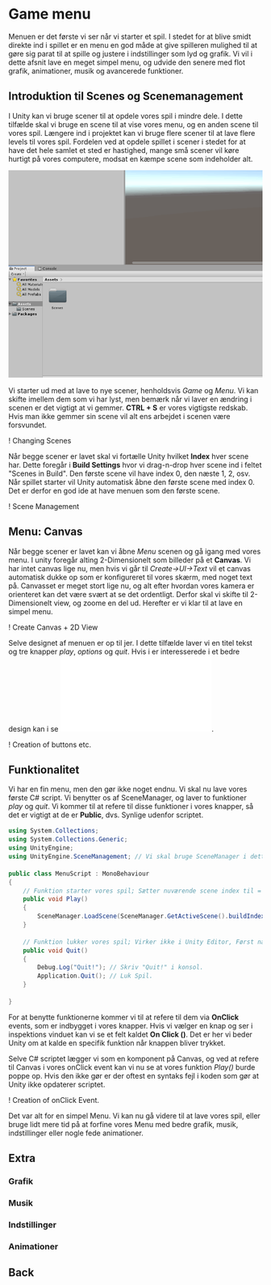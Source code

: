 # Game menu
Menuen er det første vi ser når vi starter et spil. I stedet for at blive smidt direkte ind i spillet er en menu en god måde at give spilleren mulighed til at gøre sig parat til at spille og justere i indstillinger som lyd og grafik. Vi vil i dette afsnit lave en meget simpel menu, og udvide den senere med flot grafik, animationer, musik og avancerede funktioner.

## Introduktion til **Scenes** og **Scenemanagement**
I Unity kan vi bruge scener til at opdele vores spil i mindre dele. I dette tilfælde skal vi bruge en scene til at vise vores menu, og en anden scene til vores spil. Længere ind i projektet kan vi bruge flere scener til at lave flere levels til vores spil. Fordelen ved at opdele spillet i scener i stedet for at have det hele samlet et sted er hastighed, mange små scener vil køre hurtigt på vores computere, modsat en kæmpe scene som indeholder alt.

![Scene Creation](../Resources/Animated_Images/Menu/Creating_Scenes.gif)

Vi starter ud med at lave to nye scener, henholdsvis *Game* og *Menu*. Vi kan skifte imellem dem som vi har lyst, men bemærk når vi laver en ændring i scenen er det vigtigt at vi gemmer. **CTRL + S** er vores vigtigste redskab. Hvis man ikke gemmer sin scene vil alt ens arbejdet i scenen være forsvundet.

! Changing Scenes

Når begge scener er lavet skal vi fortælle Unity hvilket **Index** hver scene har. Dette foregår i **Build Settings** hvor vi drag-n-drop hver scene ind i feltet "Scenes in Build". Den første scene vil have index 0, den næste 1, 2, osv. Når spillet starter vil Unity automatisk åbne den første scene med index 0. Det er derfor en god ide at have menuen som den første scene.

! Scene Management

## Menu: Canvas
Når begge scener er lavet kan vi åbne *Menu* scenen og gå igang med vores menu. I unity foregår alting 2-Dimensionelt som billeder på et **Canvas**. Vi har intet canvas lige nu, men hvis vi går til *Create->UI->Text* vil et canvas automatisk dukke op som er konfigureret til vores skærm, med noget text på.
Canvasset er meget stort lige nu, og alt efter hvordan vores kamera er orienteret kan det være svært at se det ordentligt. Derfor skal vi skifte til 2-Dimensionelt view, og zoome en del ud. Herefter er vi klar til at lave en simpel menu.

! Create Canvas + 2D View

Selve designet af menuen er op til jer. I dette tilfælde laver vi en titel tekst og tre knapper *play*, *options* og *quit*. Hvis i er interesserede i et bedre design kan i se ![her](Graphics/graphics.md).

! Creation of buttons etc.

## Funktionalitet
Vi har en fin menu, men den gør ikke noget endnu. Vi skal nu lave vores første C# script. Vi benytter os af SceneManager, og laver to funktioner *play* og *quit*. Vi kommer til at refere til disse funktioner i vores knapper, så det er vigtigt at de er **Public**, dvs. Synlige udenfor scriptet.

```C#
using System.Collections;
using System.Collections.Generic;
using UnityEngine;
using UnityEngine.SceneManagement; // Vi skal bruge SceneManager i dette script.

public class MenuScript : MonoBehaviour
{
   	// Funktion starter vores spil; Sætter nuværende scene index til = Nuværende index + 1.
	public void Play()
	{
		SceneManager.LoadScene(SceneManager.GetActiveScene().buildIndex + 1); // Vi loader scene med index (Nuværende + 1)
	}	

	// Funktion lukker vores spil; Virker ikke i Unity Editor, Først når vi compiler vores spil.
	public void Quit()
	{
		Debug.Log("Quit!"); // Skriv "Quit!" i konsol.
		Application.Quit(); // Luk Spil.
	}

}
```
For at benytte funktionerne kommer vi til at refere til dem via **OnClick** events, som er indbygget i vores knapper. Hvis vi vælger en knap og ser i inspektions vinduet kan vi se et felt kaldet **On Click ()**. Det er her vi beder Unity om at kalde en specifik funktion når knappen bliver trykket.

Selve C# scriptet lægger vi som en komponent på Canvas, og ved at refere til Canvas i vores onClick event kan vi nu se at vores funktion *Play()* burde poppe op. Hvis den ikke gør er der oftest en syntaks fejl i koden som gør at Unity ikke opdaterer scriptet.

! Creation of onClick Event.

Det var alt for en simpel Menu. Vi kan nu gå videre til at lave vores spil, eller bruge lidt mere tid på at forfine vores Menu med bedre grafik, musik, indstillinger eller nogle fede animationer.

## Extra
### Grafik
### Musik
### Indstillinger
### Animationer

## Back


